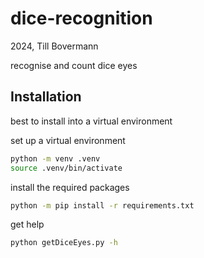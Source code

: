 # dice-recognition
2024, Till Bovermann

recognise and count dice eyes 


## Installation

best to install into a virtual environment


set up a virtual environment
```bash
python -m venv .venv
source .venv/bin/activate
```

install the required packages
```bash
python -m pip install -r requirements.txt
```

get help
```bash
python getDiceEyes.py -h
```

